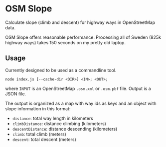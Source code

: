 OSM Slope
=========

Calculate slope (climb and descent) for highway ways in OpenStreetMap data.

OSM Slope offers reasonable performance. Processing all of Sweden (825k highway ways)
takes 150 seconds on my pretty old laptop.

## Usage

Currently designed to be used as a commandline tool.

```
node index.js [--cache-dir <DIR>] <IN>; <OUT>;
```

where `INPUT` is an OpenStreetMap `.osm.xml` or `.osm.pbf` file. Output
is a JSON file.

The output is organized as a map with way ids as keys and an object with
slope information in this format:

* `distance`: total way length in kilometers
* `climbDistance`: distance climbing (kilometers)
* `descentDistance`: distance descending (kilometers)
* `climb`: total climb (meters)
* `descent`: total descent (meters)
